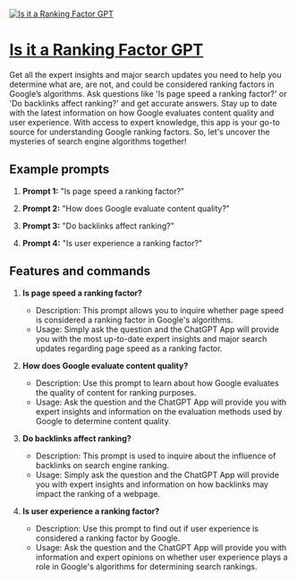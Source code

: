 [![Is it a Ranking Factor GPT](https://files.oaiusercontent.com/file-rpEhlWmjEhHhMOBUjkbFZK6S?se=2123-10-17T00%3A36%3A08Z&sp=r&sv=2021-08-06&sr=b&rscc=max-age%3D31536000%2C%20immutable&rscd=attachment%3B%20filename%3Da3cc75dd-0c47-450e-a671-96b9f6dce6d5.png&sig=DQdhiRtBVisHdYmhbFQerSBZZRoKpUaj/xNkEGkr%2BQw%3D)](https://chat.openai.com/g/g-YOZF78i13-is-it-a-ranking-factor-gpt)

# [Is it a Ranking Factor GPT](https://chat.openai.com/g/g-YOZF78i13-is-it-a-ranking-factor-gpt)

Get all the expert insights and major search updates you need to help you determine what are, are not, and could be considered ranking factors in Google’s algorithms. Ask questions like 'Is page speed a ranking factor?' or 'Do backlinks affect ranking?' and get accurate answers. Stay up to date with the latest information on how Google evaluates content quality and user experience. With access to expert knowledge, this app is your go-to source for understanding Google ranking factors. So, let's uncover the mysteries of search engine algorithms together!

## Example prompts

1. **Prompt 1:** "Is page speed a ranking factor?"

2. **Prompt 2:** "How does Google evaluate content quality?"

3. **Prompt 3:** "Do backlinks affect ranking?"

4. **Prompt 4:** "Is user experience a ranking factor?"

## Features and commands

1. **Is page speed a ranking factor?**
   - Description: This prompt allows you to inquire whether page speed is considered a ranking factor in Google's algorithms.
   - Usage: Simply ask the question and the ChatGPT App will provide you with the most up-to-date expert insights and major search updates regarding page speed as a ranking factor.

2. **How does Google evaluate content quality?**
   - Description: Use this prompt to learn about how Google evaluates the quality of content for ranking purposes.
   - Usage: Ask the question and the ChatGPT App will provide you with expert insights and information on the evaluation methods used by Google to determine content quality.

3. **Do backlinks affect ranking?**
   - Description: This prompt is used to inquire about the influence of backlinks on search engine ranking.
   - Usage: Simply ask the question and the ChatGPT App will provide you with expert insights and information on how backlinks may impact the ranking of a webpage.

4. **Is user experience a ranking factor?**
   - Description: Use this prompt to find out if user experience is considered a ranking factor by Google.
   - Usage: Ask the question and the ChatGPT App will provide you with information and expert opinions on whether user experience plays a role in Google's algorithms for determining search rankings.